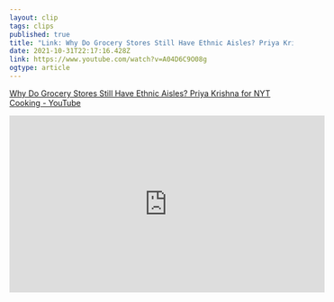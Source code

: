 ```yaml
---
layout: clip 
tags: clips 
published: true 
title: "Link: Why Do Grocery Stores Still Have Ethnic Aisles? Priya Krishna for NYT Cooking - YouTube" 
date: 2021-10-31T22:17:16.428Z 
link: https://www.youtube.com/watch?v=A04D6C9O08g 
ogtype: article 
---
```

[Why Do Grocery Stores Still Have Ethnic Aisles? Priya Krishna for NYT Cooking - YouTube](https://www.youtube.com/watch?v=A04D6C9O08g) 
<iframe width="560" height="315" src="https://www.youtube-nocookie.com/embed/A04D6C9O08g" title="YouTube video player" frameborder="0" allow="accelerometer; autoplay; clipboard-write; encrypted-media; gyroscope; picture-in-picture" allowfullscreen></iframe>